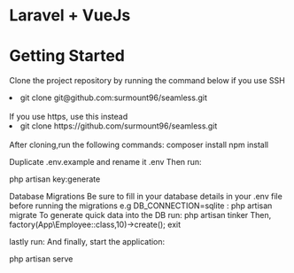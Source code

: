 # Laravel + VueJs

# Getting Started
Clone the project repository by running the command below if you use SSH
<li>git clone git@github.com:surmount96/seamless.git</li>
<br>
If you use https, use this instead
<li>git clone https://github.com/surmount96/seamless.git</li>
<br>
After cloning,run the following commands:
composer install 
npm install

Duplicate .env.example and rename it .env
Then run:

php artisan key:generate

Database Migrations
Be sure to fill in your database details in your .env file before running the migrations e.g DB_CONNECTION=sqlite :
php artisan migrate
To generate quick data into the DB run:
php artisan tinker
Then, factory(App\Employee::class,10)->create();
exit

lastly run:
And finally, start the application:

php artisan serve
